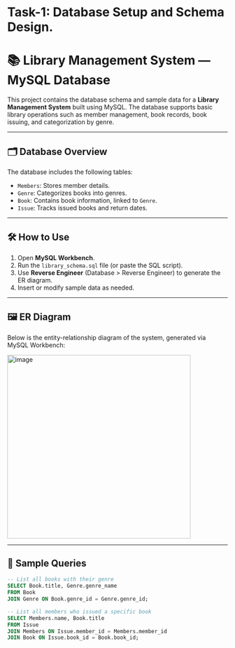 # Task-1: Database Setup and Schema Design.

# 📚 Library Management System — MySQL Database

This project contains the database schema and sample data for a **Library Management System** built using MySQL. The database supports basic library operations such as member management, book records, book issuing, and categorization by genre.

---

## 🗂️ Database Overview

The database includes the following tables:

- `Members`: Stores member details.
- `Genre`: Categorizes books into genres.
- `Book`: Contains book information, linked to `Genre`.
- `Issue`: Tracks issued books and return dates.

---

## 🛠️ How to Use

1. Open **MySQL Workbench**.
2. Run the `library_schema.sql` file (or paste the SQL script).
3. Use **Reverse Engineer** (Database > Reverse Engineer) to generate the ER diagram.
4. Insert or modify sample data as needed.

---

## 🖼️ ER Diagram

Below is the entity-relationship diagram of the system, generated via MySQL Workbench:

<img width="419" alt="image" src="https://github.com/user-attachments/assets/41ac4f7e-873a-4086-86f5-7249afbce015" />



---

## 🧪 Sample Queries

```sql
-- List all books with their genre
SELECT Book.title, Genre.genre_name
FROM Book
JOIN Genre ON Book.genre_id = Genre.genre_id;

-- List all members who issued a specific book
SELECT Members.name, Book.title
FROM Issue
JOIN Members ON Issue.member_id = Members.member_id
JOIN Book ON Issue.book_id = Book.book_id;
